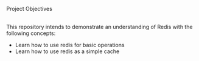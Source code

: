Project Objectives<br><br>

This repository intends to demonstrate an understanding of Redis with the following concepts:<br>
* Learn how to use redis for basic operations<br>
* Learn how to use redis as a simple cache

